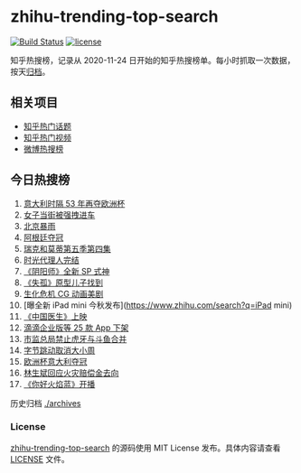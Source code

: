 # zhihu-trending-top-search

[![Build Status](https://github.com/justjavac/zhihu-trending-top-search/workflows/ci/badge.svg?branch=main)](https://github.com/justjavac/zhihu-trending-top-search/actions)
[![license](https://img.shields.io/github/license/justjavac/zhihu-trending-top-search)](https://github.com/justjavac/zhihu-trending-top-search/blob/main/LICENSE)

知乎热搜榜，记录从 2020-11-24 日开始的知乎热搜榜单。每小时抓取一次数据，按天[归档](./archives)。

## 相关项目

- [知乎热门话题](https://github.com/justjavac/zhihu-trending-hot-questions)
- [知乎热门视频](https://github.com/justjavac/zhihu-trending-hot-video)
- [微博热搜榜](https://github.com/justjavac/weibo-trending-hot-search)

## 今日热搜榜

<!-- BEGIN -->
<!-- 最后更新时间 Mon Jul 12 2021 14:07:26 GMT+0800 (China Standard Time) -->

1. [意大利时隔 53 年再夺欧洲杯](https://www.zhihu.com/search?q=欧洲杯)
2. [女子当街被强拽进车](https://www.zhihu.com/search?q=女子被强拽进车)
3. [北京暴雨](https://www.zhihu.com/search?q=北京暴雨)
4. [阿根廷夺冠](https://www.zhihu.com/search?q=阿根廷赢了)
5. [瑞克和莫蒂第五季第四集](https://www.zhihu.com/search?q=瑞克和莫蒂)
6. [时光代理人完结](https://www.zhihu.com/search?q=时光代理人)
7. [《阴阳师》全新 SP 式神](https://www.zhihu.com/search?q=阴阳师)
8. [《失孤》原型儿子找到](https://www.zhihu.com/search?q=失孤)
9. [生化危机 CG 动画美剧](https://www.zhihu.com/search?q=生化危机：无尽黑暗)
10. [曝全新 iPad mini 今秋发布](https://www.zhihu.com/search?q=iPad mini)
11. [《中国医生》上映](https://www.zhihu.com/search?q=中国医生)
12. [滴滴企业版等 25 款 App 下架](https://www.zhihu.com/search?q=滴滴)
13. [市监总局禁止虎牙与斗鱼合并](https://www.zhihu.com/search?q=虎牙斗鱼合并)
14. [字节跳动取消大小周](https://www.zhihu.com/search?q=字节跳动)
15. [欧洲杯意大利夺冠](https://www.zhihu.com/search?q=欧洲杯)
16. [林生斌回应火灾赔偿金去向](https://www.zhihu.com/search?q=林生斌)
17. [《你好火焰蓝》开播](https://www.zhihu.com/search?q=你好火焰蓝)

<!-- END -->

历史归档 [./archives](./archives)

### License

[zhihu-trending-top-search](https://github.com/justjavac/zhihu-trending-top-search)
的源码使用 MIT License 发布。具体内容请查看 [LICENSE](./LICENSE) 文件。
